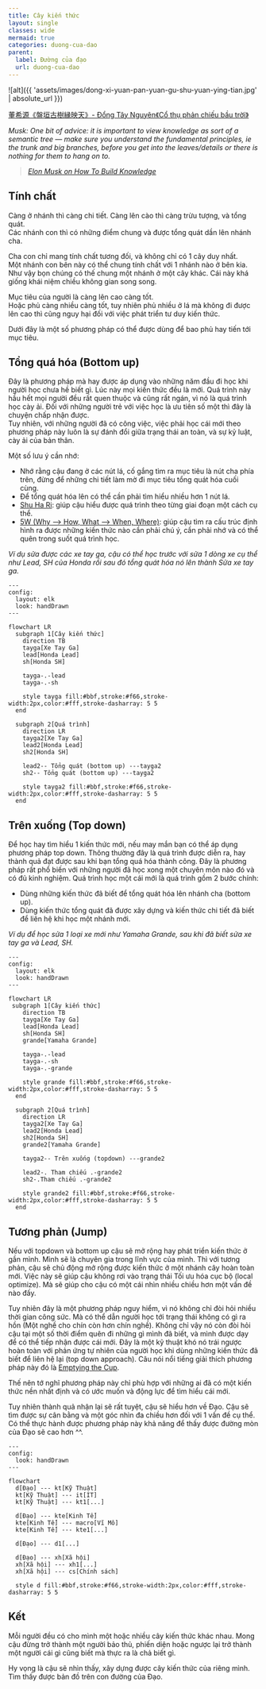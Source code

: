 ```yaml
---
title: Cây kiến thức
layout: single
classes: wide
mermaid: true
categories: duong-cua-dao
parent:
  label: Đường của đạo
  url: duong-cua-dao
---
```


![alt]({{ 'assets/images/dong-xi-yuan-pan-yuan-gu-shu-yuan-ying-tian.jpg' | absolute_url }})
> <cite>
<a target="_blank" href="https://dongxiyuan.artron.net/works_detail_brt000790000262">
董希源《盤垣古樹縁映天》- Đổng Tây Nguyên《Cổ thụ phản chiếu bầu trời》
</a>
</cite>

*Musk: One bit of advice: it is important to view knowledge as sort of a semantic tree — make sure you understand the fundamental principles, ie the trunk and big branches, before you get into the leaves/details or there is nothing for them to hang on to.*

> <cite><a target="_blank" href="https://fs.blog/elon-musk-knowledge/">
Elon Musk on How To Build Knowledge
</a></cite>

## Tính chất
Càng ở nhánh thì càng chi tiết. Càng lên cào thì càng trừu tượng, và tổng quát.\
Các nhánh con thì có những điểm chung và được tổng quát dần lên nhánh cha.

Cha con chỉ mang tính chất tương đối, và không chỉ có 1 cây duy nhất.\
Một nhánh con bên này có thể chung tính chất với 1 nhánh nào ở bên kia.\
Như vậy bọn chúng có thế chung một nhánh ở một cây khác. Cái này khá giống khái niệm chiều không gian song song.

Mục tiêu của người là càng lên cao càng tốt.\
Hoặc phủ càng nhiều càng tốt, tuy nhiên phủ nhiều ở lá mà không đi được lên cao thì cũng nguy hại đối với việc phát triển tư duy kiến thức.

Dưới đây là một số phương pháp có thể được dùng để bao phủ hay tiến tới mục tiêu.

## Tổng quá hóa (Bottom up)
Đây là phương pháp mà hay được áp dụng vào những năm đầu đi học khi người học chưa hề biết gì. Lúc này mọi kiến thức đều là mới. Quá trình này hầu hết mọi người đều rất quen thuộc và cũng rất ngán, vì nó là quá trình học cày ải. Đối với những người trẻ với việc học là ưu tiên số một thì đây là chuyện chấp nhận được.\
Tuy nhiên, với những người đã có công việc, việc phải học cái mới theo phương pháp này luôn là sự đánh đổi giữa trạng thái an toàn, và sự kỷ luật, cày ải của bản thân.

Một số lưu ý cần nhớ:
- Nhớ rằng cậu đang ở các nút lá, cố gắng tìm ra mục tiêu là nút cha phía trên, đừng để những chi tiết làm mờ đi mục tiêu tổng quát hóa cuối cùng.
- Để tổng quát hóa lên có thể cần phải tìm hiểu nhiều hơn 1 nút lá.
- <a target="_blank" href="https://martinfowler.com/bliki/ShuHaRi.html">Shu Ha Ri</a>: giúp cậu hiểu được quá trình theo từng giai đoạn một cách cụ thể.
- <a target="_blank" href="https://wei-he.xyz/5w">5W (Why --> How, What --> When, Where)</a>: giúp cậu tìm ra cấu trúc định hình ra được những kiến thức nào cần phải chú ý, cần phải nhớ và có thể quên trong suốt quá trình học.

*Ví dụ sửa được các xe tay ga, cậu có thể học trước với sửa 1 dòng xe cụ thể như Lead, SH của Honda rồi sau đó tổng quát hóa nó lên thành Sửa xe tay ga.*

```mermaid
---
config:
  layout: elk
  look: handDrawn
---

flowchart LR
  subgraph 1[Cây kiến thức]
    direction TB
    tayga[Xe Tay Ga]
    lead[Honda Lead]
    sh[Honda SH]

    tayga-.-lead
    tayga-.-sh

    style tayga fill:#bbf,stroke:#f66,stroke-width:2px,color:#fff,stroke-dasharray: 5 5
  end

  subgraph 2[Quá trình]
    direction LR
    tayga2[Xe Tay Ga]
    lead2[Honda Lead]
    sh2[Honda SH]

    lead2-- Tổng quát (bottom up) ---tayga2
    sh2-- Tổng quát (bottom up) ---tayga2

    style tayga2 fill:#bbf,stroke:#f66,stroke-width:2px,color:#fff,stroke-dasharray: 5 5
  end
```

## Trên xuống (Top down)
Để học hay tìm hiểu 1 kiến thức mới, nếu may mắn bạn có thể áp dụng phương pháp top down. Thông thường đây là quá trình được diễn ra, hay thành quả đạt được sau khi bạn tổng quá hóa thành công. Đây là phương pháp rất phổ biến với những người đã học xong một chuyên môn nào đó và có đủ kinh nghiệm. Quá trình học một cái mới là quá trình gồm 2 bước chính:

- Dùng những kiến thức đã biết để tổng quát hóa lên nhánh cha (bottom up).
- Dùng kiến thức tổng quát đã được xây dựng và kiến thức chi tiết đã biết để liên hệ khi học một nhánh mới.

*Ví dụ để học sửa 1 loại xe mới như Yamaha Grande, sau khi đã biết sửa xe tay ga và Lead, SH.*

```mermaid
---
config:
  layout: elk
  look: handDrawn
---

flowchart LR
 subgraph 1[Cây kiến thức]
    direction TB
    tayga[Xe Tay Ga]
    lead[Honda Lead]
    sh[Honda SH]
    grande[Yamaha Grande]

    tayga-.-lead
    tayga-.-sh
    tayga-.-grande

    style grande fill:#bbf,stroke:#f66,stroke-width:2px,color:#fff,stroke-dasharray: 5 5
  end

  subgraph 2[Quá trình]
    direction LR
    tayga2[Xe Tay Ga]
    lead2[Honda Lead]
    sh2[Honda SH]
    grande2[Yamaha Grande]

    tayga2-- Trên xuống (topdown) ---grande2

    lead2-. Tham chiếu .-grande2
    sh2-.Tham chiếu .-grande2

    style grande2 fill:#bbf,stroke:#f66,stroke-width:2px,color:#fff,stroke-dasharray: 5 5
  end
```

## Tương phản (Jump)
Nếu với topdown và bottom up cậu sẽ mở rộng hay phát triển kiến thức ở gần mình. Mình sẽ là chuyên gia trong lĩnh vực của mình. Thì với tương phản, cậu sẽ chủ động mở rộng được kiến thức ở một nhánh cây hoàn toàn mới. Việc này sẽ giúp cậu không rơi vào trạng thái Tối ưu hóa cục bộ (local optimize). Mà sẽ giúp cho cậu có một cái nhìn nhiều chiều hơn một vấn đề nào đấy.

Tuy nhiên đây là một phương pháp nguy hiểm, vì nó không chỉ đòi hỏi nhiều thời gian công sức. Mà có thể dẫn người học tới trạng thái không có gì ra hồn (Một nghề cho chín còn hơn chín nghề). Không chỉ vậy nó còn đòi hỏi cậu tại một số thời điểm quên đi những gì mình đã biết, và mình được dạy để có thể tiếp nhận được cái mới. Đây là một kỹ thuật khó nó trái ngược hoàn toàn với phản ứng tự nhiên của người học khi dùng những kiến thức đã biết để liên hệ lại (top down approach). Câu nói nổi tiếng giải thích phương pháp này đó là <a target="_blank" href="https://www.oreilly.com/library/view/apprenticeship-patterns/9780596806842/ch02.html">Emptying the Cup</a>.

Thế nên tớ nghĩ phương pháp này chỉ phù hợp với những ai đã có một kiến thức nền nhất định và có ước muốn và động lực để tìm hiểu cái mới.

Tuy nhiên thành quả nhận lại sẽ rất tuyệt, cậu sẽ hiểu hơn về Đạo. Cậu sẽ tìm được sự cân bằng và một góc nhìn đa chiều hơn đối với 1 vấn đề cụ thể. Có thể thực hành được phương pháp này khả năng để thấy được đường mòn của Đạo sẽ cao hơn ^^. 

```mermaid
---
config:
  look: handDrawn
---

flowchart
  d[Đạo] --- kt[Kỹ Thuật]
  kt[Kỹ Thuật] --- it[IT]
  kt[Kỹ Thuật] --- kt1[...]

  d[Đạo] --- kte[Kinh Tế]
  kte[Kinh Tế] --- macro[Vĩ Mô]
  kte[Kinh Tế] --- kte1[...]

  d[Đạo] --- d1[...]

  d[Đạo] --- xh[Xã hội]
  xh[Xã hội] --- xh1[...]
  xh[Xã hội] --- cs[Chính sách]

  style d fill:#bbf,stroke:#f66,stroke-width:2px,color:#fff,stroke-dasharray: 5 5
```

## Kết
Mỗi người đều có cho mình một hoặc nhiều cây kiến thức khác nhau. Mong cậu đừng trở thành một người bảo thủ, phiến diện hoặc ngược lại trở thành một người cái gì cũng biết mà thực ra là chả biết gì.

Hy vọng là cậu sẽ nhìn thấy, xây dựng được cây kiến thức của riêng mình. Tìm thấy được bản đồ trên con đường của Đạo.